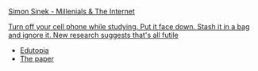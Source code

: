 [Simon Sinek - Millenials & The Internet][sinek]

[Turn off your cell phone while studying. Put it face down. Stash it in a bag and ignore it. New research suggests that's all futile](https://t.co/OVGb2w5dd6)
* [Edutopia](https://twitter.com/edutopia/status/1131540783100645377?s=09)
* [The paper](https://www.journals.uchicago.edu/doi/full/10.1086/691462)

[sinek]: <>
